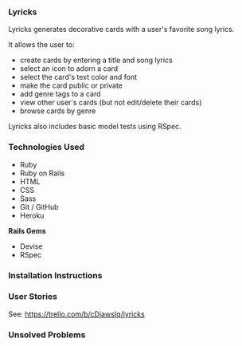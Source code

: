 ### Lyricks

Lyricks generates decorative cards with a user's favorite song lyrics.

It allows the user to:
- create cards by entering a title and song lyrics
- select an icon to adorn a card
- select the card's text color and font
- make the card public or private
- add genre tags to a card
- view other user's cards (but not edit/delete their cards)
- browse cards by genre

Lyricks also includes basic model tests using RSpec.

### Technologies Used

- Ruby
- Ruby on Rails
- HTML
- CSS
- Sass
- Git / GitHub
- Heroku

**Rails Gems**
- Devise
- RSpec

### Installation Instructions

### User Stories

See: https://trello.com/b/cDjawsIq/lyricks

### Unsolved Problems
